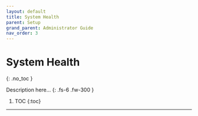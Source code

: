 ```yaml
---
layout: default
title: System Health
parent: Setup
grand_parent: Administrator Guide
nav_order: 3
---
```


# System Health
{: .no_toc }


Description here...
{: .fs-6 .fw-300 }

1. TOC
{:toc}

---